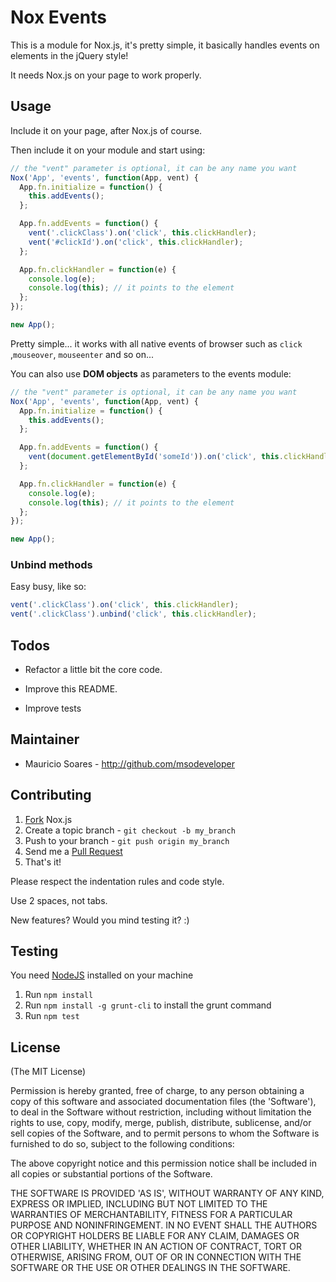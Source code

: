 # Nox Events

This is a module for Nox.js, it's pretty simple, it basically handles events on elements in the jQuery style!

It needs Nox.js on your page to work properly.

## Usage

Include it on your page, after Nox.js of course.

Then include it on your module and start using:

``` js
// the "vent" parameter is optional, it can be any name you want
Nox('App', 'events', function(App, vent) {
  App.fn.initialize = function() {
    this.addEvents();
  };

  App.fn.addEvents = function() {
    vent('.clickClass').on('click', this.clickHandler);
    vent('#clickId').on('click', this.clickHandler);
  };

  App.fn.clickHandler = function(e) {
    console.log(e);
    console.log(this); // it points to the element
  };
});

new App();
```

Pretty simple... it works with all native events of browser such as `click` ,`mouseover`, `mouseenter` and so on...

You can also use **DOM objects** as parameters to the events module:
``` js
// the "vent" parameter is optional, it can be any name you want
Nox('App', 'events', function(App, vent) {
  App.fn.initialize = function() {
    this.addEvents();
  };

  App.fn.addEvents = function() {
    vent(document.getElementById('someId')).on('click', this.clickHandler);
  };

  App.fn.clickHandler = function(e) {
    console.log(e);
    console.log(this); // it points to the element
  };
});

new App();
```


### Unbind methods

Easy busy, like so:

``` js
vent('.clickClass').on('click', this.clickHandler);
vent('.clickClass').unbind('click', this.clickHandler);
```

## Todos

- Refactor a little bit the core code.

- Improve this README.

- Improve tests

## Maintainer

- Mauricio Soares - <http://github.com/msodeveloper>

## Contributing

1. [Fork](http://help.github.com/forking/) Nox.js
2. Create a topic branch - `git checkout -b my_branch`
3. Push to your branch - `git push origin my_branch`
4. Send me a [Pull Request](https://help.github.com/articles/using-pull-requests)
5. That's it!

Please respect the indentation rules and code style.

Use 2 spaces, not tabs.

New features? Would you mind testing it? :)

## Testing

You need [NodeJS](http://nodejs.org/) installed on your machine

1. Run `npm install`
2. Run `npm install -g grunt-cli` to install the grunt command
3. Run `npm test`

## License

(The MIT License)

Permission is hereby granted, free of charge, to any person obtaining
a copy of this software and associated documentation files (the
'Software'), to deal in the Software without restriction, including
without limitation the rights to use, copy, modify, merge, publish,
distribute, sublicense, and/or sell copies of the Software, and to
permit persons to whom the Software is furnished to do so, subject to
the following conditions:

The above copyright notice and this permission notice shall be
included in all copies or substantial portions of the Software.

THE SOFTWARE IS PROVIDED 'AS IS', WITHOUT WARRANTY OF ANY KIND,
EXPRESS OR IMPLIED, INCLUDING BUT NOT LIMITED TO THE WARRANTIES OF
MERCHANTABILITY, FITNESS FOR A PARTICULAR PURPOSE AND NONINFRINGEMENT.
IN NO EVENT SHALL THE AUTHORS OR COPYRIGHT HOLDERS BE LIABLE FOR ANY
CLAIM, DAMAGES OR OTHER LIABILITY, WHETHER IN AN ACTION OF CONTRACT,
TORT OR OTHERWISE, ARISING FROM, OUT OF OR IN CONNECTION WITH THE
SOFTWARE OR THE USE OR OTHER DEALINGS IN THE SOFTWARE.